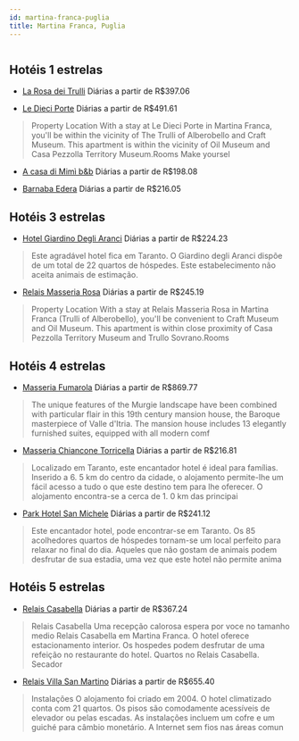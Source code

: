 ```yaml
---
id: martina-franca-puglia
title: Martina Franca, Puglia
---
```


<center><img src="https://photos.hotelbeds.com/giata/20/207407/207407a_hb_a_033.jpg" alt="" /></center>


## Hotéis 1 estrelas

-    [La Rosa dei Trulli](https://www.hurb.com/hoteis/martina-franca/la-rosa-dei-trulli-JNP-JP126052?cmp=18055) Diárias a partir de R$397.06
   > 
-    [Le Dieci Porte](https://www.hurb.com/hoteis/martina-franca/le-dieci-porte-JNP-JP457795?cmp=18055) Diárias a partir de R$491.61
   > Property Location With a stay at Le Dieci Porte in Martina Franca, you&apos;ll be within the vicinity of The Trulli of Alberobello and Craft Museum.  This apartment is within the vicinity of Oil Museum and Casa Pezzolla Territory Museum.Rooms Make yoursel
-    [A casa di Mimì b&b](https://www.hurb.com/hoteis/martina-franca/a-casa-di-mimi-b-b-JNP-JP560387?cmp=18055) Diárias a partir de R$198.08
   > 
-    [Barnaba Edera](https://www.hurb.com/hoteis/martina-franca/barnaba-edera-JNP-JP713597?cmp=18055) Diárias a partir de R$216.05
   > 

## Hotéis 3 estrelas

-    [Hotel Giardino Degli Aranci](https://www.hurb.com/hoteis/martina-franca/hotel-giardino-degli-aranci-JNP-JP244683?cmp=18055) Diárias a partir de R$224.23
   > Este agradável hotel fica em Taranto. O Giardino degli Aranci dispõe de um total de 22 quartos de hóspedes. Este estabelecimento não aceita animais de estimação. 
-    [Relais Masseria Rosa](https://www.hurb.com/hoteis/martina-franca/relais-masseria-rosa-JNP-JP109058?cmp=18055) Diárias a partir de R$245.19
   > Property Location With a stay at Relais Masseria Rosa in Martina Franca (Trulli of Alberobello), you&apos;ll be convenient to Craft Museum and Oil Museum. This apartment is within close proximity of Casa Pezzolla Territory Museum and Trullo Sovrano.Rooms 

## Hotéis 4 estrelas

-    [Masseria Fumarola](https://www.hurb.com/hoteis/martina-franca/masseria-fumarola-JNP-JP077262?cmp=18055) Diárias a partir de R$869.77
   > The unique features of the Murgie landscape have been combined with particular flair in this 19th century mansion house, the Baroque masterpiece of Valle d&apos;Itria. The mansion house includes 13 elegantly furnished suites, equipped with all modern comf
-    [Masseria Chiancone Torricella](https://www.hurb.com/hoteis/martina-franca/masseria-chiancone-torricella-JNP-JP074399?cmp=18055) Diárias a partir de R$216.81
   > Localizado em Taranto, este encantador hotel é ideal para famílias. Inserido a 6. 5 km do centro da cidade, o alojamento permite-lhe um fácil acesso a tudo o que este destino tem para lhe oferecer. O alojamento encontra-se a cerca de 1. 0 km das principai
-    [Park Hotel San Michele](https://www.hurb.com/hoteis/martina-franca/park-hotel-san-michele-JNP-JP776358?cmp=18055) Diárias a partir de R$241.12
   > Este encantador hotel, pode encontrar-se em Taranto. Os 85 acolhedores quartos de hóspedes tornam-se um local perfeito para relaxar no final do dia. Aqueles que não gostam de animais podem desfrutar de sua estadia, uma vez que este hotel não permite anima

## Hotéis 5 estrelas

-    [Relais Casabella](https://www.hurb.com/hoteis/martina-franca/relais-casabella-JNP-JP351639?cmp=18055) Diárias a partir de R$367.24
   > Relais Casabella Uma recepção calorosa espera por voce no tamanho medio Relais Casabella em Martina Franca. O hotel oferece estacionamento interior. Os hospedes podem desfrutar de uma refeição no restaurante do hotel. Quartos no Relais Casabella. Secador 
-    [Relais Villa San Martino](https://www.hurb.com/hoteis/martina-franca/relais-villa-san-martino-JNP-JP005937?cmp=18055) Diárias a partir de R$655.40
   > Instalações
O alojamento foi criado em 2004. O hotel climatizado conta com 21 quartos. Os pisos são comodamente acessíveis de elevador ou pelas escadas. As instalações incluem um cofre e um guiché para câmbio monetário. A Internet sem fios nas áreas comun
